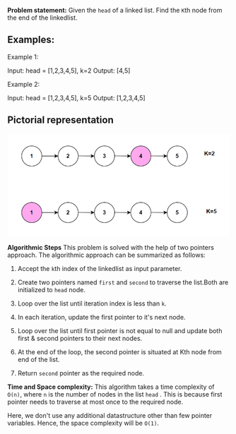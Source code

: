 **Problem statement:**
Given the `head` of a linked list. Find the `K`th node from the end of the linkedlist.

## Examples:
Example 1:

Input: head = [1,2,3,4,5], k=2
Output: [4,5]

Example 2: 

Input: head = [1,2,3,4,5], k=5
Output: [1,2,3,4,5]

## Pictorial representation

 ![Screenshot](../../../../images/kth-node-from-end.png)

**Algorithmic Steps**
This problem is solved with the help of two pointers approach. The algorithmic approach can be summarized as follows: 

1. Accept the `k`th index of the linkedlist as input parameter.
   
2. Create two pointers named `first` and `second` to traverse the list.Both are initialized to `head` node.

3. Loop over the list until iteration index is less than `k`.

4. In each iteration, update the first pointer to it's next node.
   
5. Loop over the list until first pointer is not equal to null and update both first & second pointers to their next nodes.
   
6. At the end of the loop, the second pointer is situated at Kth node from end of the list.

7. Return `second` pointer as the required node.


**Time and Space complexity:**
This algorithm takes a time complexity of `O(n)`, where  `n` is the number of nodes in the list `head` . This is because first pointer needs to traverse at most once to the required node.

Here, we don't use any additional datastructure other than few pointer variables. Hence, the space complexity will be `O(1)`.
